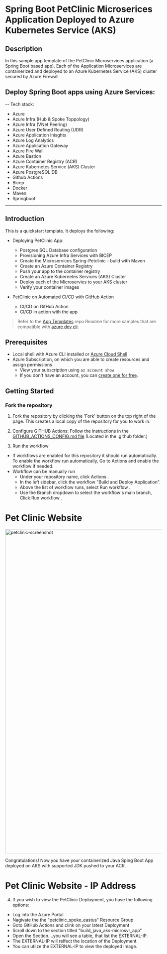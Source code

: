 # Spring Boot PetClinic Microserices Application Deployed to Azure Kubernetes Service (AKS)
## Description 
In this sample app template of the PetClinic Microservices application (a Spring Boot based app). Each of the Application Microservices are containerized and deployed to an Azure Kubernetes Service (AKS) cluster secured by Azure Firewall

## Deploy Spring Boot apps using Azure Services:

--
Tech stack:

- Azure 
- Azure Infra (Hub & Spoke Toppology)
- Azure Infra (VNet Peering)
- Azure User Defined Routing (UDR)
- Azure Application Inisghts
- Azure Log Analytics
- Azure Application Gateway
- Azure Fire Wall
- Azure Bastion
- Azure Container Registry (ACR)
- Azure Kubernetes Service (AKS) Cluster
- Azure PostgreSQL DB
- Github Actions
- Bicep
- Docker
- Maven
- Springboot

---

## Introduction

This is a quickstart template. It deploys the following:

* Deploying PetClinic App:
  * Postgres SQL Database configuration
  * Provisioning Azure Infra Services with BICEP
  * Create the Microservices Spring-Petclinic - build with Maven
  * Create an Azure Container Registry
  * Push your app to the container registry
  * Create an Azure Kubernetes Services (AKS) Cluster
  * Deploy each of the Microservies to your AKS cluster
  * Verify your container images

* PetClinic on Automated CI/CD with GitHub Action  
  * CI/CD on GitHub Action
  * CI/CD in action with the app

> Refer to the [App Templates](https://github.com/microsoft/App-Templates) repo Readme for more samples that are compatible with [azure dev cli](https://github.com/Azure/azure-dev/).

## Prerequisites
- Local shell with Azure CLI installed or [Azure Cloud Shell](https://ms.portal.azure.com/#cloudshell/)
- Azure Subscription, on which you are able to create resources and assign permissions
  - View your subscription using ```az account show``` 
  -  If you don't have an account, you can [create one for free](https://azure.microsoft.com/free).  

## Getting Started
### Fork the repository

1.  Fork the repository by clicking the 'Fork' button on the top right of the page.
This creates a local copy of the repository for you to work in. 

2.  Configure GITHUB Actions:  Follow the instructions in the [GITHUB_ACTIONS_CONFIG.md file](https://github.com/Azure-Samples/app-templates-springboot-app-on-ARO/blob/main/.github/GITHUB_ACTIONS_CONFIG.md) (Located in the .github folder.)

3.  Run the workflow 
   * If workflows are enabled for this repository it should run automatically. To enable the workflow run automatically, Go to Actions and enable the workflow if needed.
   * Workflow can be manually run 
     + Under your repository name, click Actions .
     + In the left sidebar, click the workflow "Build and Deploy Application".
     + Above the list of workflow runs, select Run workflow .
     + Use the Branch dropdown to select the workflow's main branch, Click Run workflow .
  

# Pet Clinic Website

<img width="1042" alt="petclinic-screenshot" src="https://cloud.githubusercontent.com/assets/838318/19727082/2aee6d6c-9b8e-11e6-81fe-e889a5ddfded.png">


Congratulations! Now you have your containerized Java Sping Boot App deployed on AKS with supported JDK pushed to your ACR. 

# Pet Clinic Website - IP Address 

4. If you wish to view the PetClinic Deployment, you have the following options:

- Log into the Azure Portal
- Nagivate the the "petclinic_spoke_eastus" Resource Group
- Goto GitHub Actions and clink on your latest Deployment
- Scroll down to the section titled "build_java_aks-microsvr_app"
- Open the Section....you will see a table, that list the EXTERNAL-IP.
- The EXTERNAL-IP will relfect the location of the Deployment.  
- You can utilze the EXTERNAL-IP to view the deployed image. 
